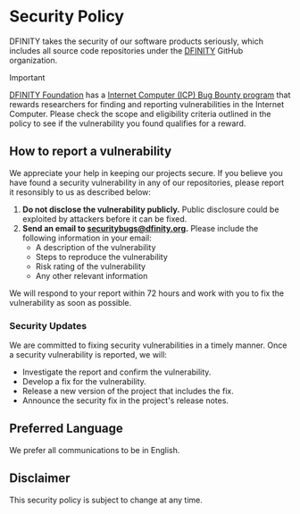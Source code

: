 # Security Policy

DFINITY takes the security of our software products seriously, which includes all source code repositories under the [DFINITY](https://github.com/dfinity) GitHub organization.

<!-- prettier-ignore-start -->
> [!IMPORTANT]  
> [DFINITY Foundation](https://dfinity.org) has a [Internet Computer (ICP) Bug Bounty program](https://dfinity.org/bug-bounty/) that rewards researchers for finding and reporting vulnerabilities in the Internet Computer. Please check the scope and eligibility criteria outlined in the policy to see if the vulnerability you found qualifies for a reward.
<!-- prettier-ignore-end -->

## How to report a vulnerability

We appreciate your help in keeping our projects secure.
If you believe you have found a security vulnerability in any of our repositories, please report it resonsibly to us as described below:

1. **Do not disclose the vulnerability publicly.** Public disclosure could be exploited by attackers before it can be fixed.
2. **Send an email to securitybugs@dfinity.org.** Please include the following information in your email:
   - A description of the vulnerability
   - Steps to reproduce the vulnerability
   - Risk rating of the vulnerability
   - Any other relevant information

We will respond to your report within 72 hours and work with you to fix the vulnerability as soon as possible.

### Security Updates

We are committed to fixing security vulnerabilities in a timely manner. Once a security vulnerability is reported, we will:

- Investigate the report and confirm the vulnerability.
- Develop a fix for the vulnerability.
- Release a new version of the project that includes the fix.
- Announce the security fix in the project's release notes.

## Preferred Language

We prefer all communications to be in English.

## Disclaimer

This security policy is subject to change at any time.

